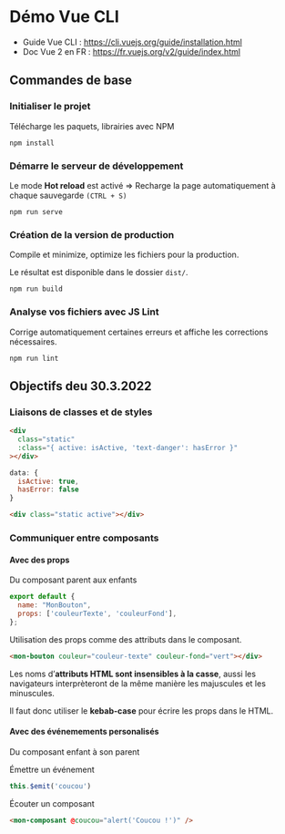 # Démo Vue CLI
* Guide Vue CLI : https://cli.vuejs.org/guide/installation.html
* Doc Vue 2 en FR : https://fr.vuejs.org/v2/guide/index.html
## Commandes de base
### Initialiser le projet 
Télécharge les paquets, librairies avec NPM
```
npm install
```

### Démarre le serveur de développement
Le mode **Hot reload** est activé
=> Recharge la page automatiquement à chaque sauvegarde `(CTRL + S)`
```
npm run serve
```

### Création de la version de production
Compile et minimize, optimize les fichiers pour la production.

Le résultat est disponible dans le dossier `dist/`.
```
npm run build
```

### Analyse vos fichiers avec JS Lint  
Corrige automatiquement certaines erreurs et affiche les corrections nécessaires.
```
npm run lint
```
## Objectifs deu 30.3.2022

### Liaisons de classes et de styles
``` html
<div
  class="static"
  :class="{ active: isActive, 'text-danger': hasError }"
></div>
```
``` javascript
data: {
  isActive: true,
  hasError: false
}
```
``` html
<div class="static active"></div>
```

### Communiquer entre composants 
#### Avec des props 
Du composant parent aux enfants
``` javascript
export default {
  name: "MonBouton",
  props: ['couleurTexte', 'couleurFond'],
};
```
Utilisation des props comme des attributs dans le composant.
``` html
<mon-bouton couleur="couleur-texte" couleur-fond="vert"></div>
```

Les noms d’**attributs HTML sont insensibles à la casse**, aussi les navigateurs interprèteront de
la même manière les majuscules et les minuscules.

Il faut donc utiliser le **kebab-case** pour écrire les props dans le HTML.

#### Avec des événemements personalisés 
Du composant enfant à son parent

Émettre un événement
``` javascript
this.$emit('coucou')
```
Écouter un composant
``` html
<mon-composant @coucou="alert('Coucou !')" />
```
